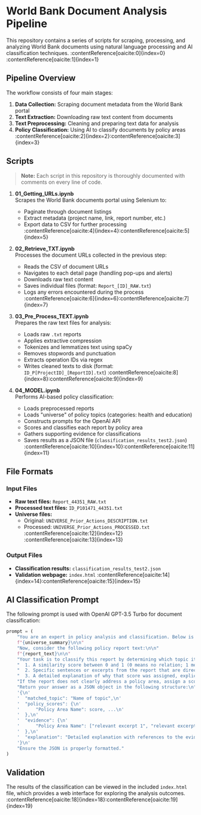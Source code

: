 # World Bank Document Analysis Pipeline

This repository contains a series of scripts for scraping, processing, and analyzing World Bank documents using natural language processing and AI classification techniques. :contentReference[oaicite:0]{index=0}&#8203;:contentReference[oaicite:1]{index=1}

## Pipeline Overview

The workflow consists of four main stages:

1. **Data Collection:** Scraping document metadata from the World Bank portal  
2. **Text Extraction:** Downloading raw text content from documents  
3. **Text Preprocessing:** Cleaning and preparing text data for analysis  
4. **Policy Classification:** Using AI to classify documents by policy areas :contentReference[oaicite:2]{index=2}&#8203;:contentReference[oaicite:3]{index=3}

## Scripts

> **Note:** Each script in this repository is thoroughly documented with comments on every line of code.

1. **01_Getting_URLs.ipynb**  
   Scrapes the World Bank documents portal using Selenium to:  
   - Paginate through document listings  
   - Extract metadata (project name, link, report number, etc.)  
   - Export data to CSV for further processing :contentReference[oaicite:4]{index=4}&#8203;:contentReference[oaicite:5]{index=5}

2. **02_Retrieve_TXT.ipynb**  
   Processes the document URLs collected in the previous step:  
   - Reads the CSV of document URLs  
   - Navigates to each detail page (handling pop-ups and alerts)  
   - Downloads raw text content  
   - Saves individual files (format: `Report_[ID]_RAW.txt`)  
   - Logs any errors encountered during the process :contentReference[oaicite:6]{index=6}&#8203;:contentReference[oaicite:7]{index=7}

3. **03_Pre_Process_TEXT.ipynb**  
   Prepares the raw text files for analysis:  
   - Loads raw `.txt` reports  
   - Applies extractive compression  
   - Tokenizes and lemmatizes text using spaCy  
   - Removes stopwords and punctuation  
   - Extracts operation IDs via regex  
   - Writes cleaned texts to disk (format: `ID_P[ProjectID]_[ReportID].txt`) :contentReference[oaicite:8]{index=8}&#8203;:contentReference[oaicite:9]{index=9}

4. **04_MODEL.ipynb**  
   Performs AI-based policy classification:  
   - Loads preprocessed reports  
   - Loads "universe" of policy topics (categories: health and education)  
   - Constructs prompts for the OpenAI API  
   - Scores and classifies each report by policy area  
   - Gathers supporting evidence for classifications  
   - Saves results as a JSON file (`classification_results_test2.json`) :contentReference[oaicite:10]{index=10}&#8203;:contentReference[oaicite:11]{index=11}

## File Formats

### Input Files

- **Raw text files:** `Report_44351_RAW.txt`  
- **Processed text files:** `ID_P101471_44351.txt`  
- **Universe files:**  
  - Original: `UNIVERSE_Prior_Actions_DESCRIPTION.txt`  
  - Processed: `UNIVERSE_Prior_Actions_PROCESSED.txt` :contentReference[oaicite:12]{index=12}&#8203;:contentReference[oaicite:13]{index=13}

### Output Files

- **Classification results:** `classification_results_test2.json`  
- **Validation webpage:** `index.html` :contentReference[oaicite:14]{index=14}&#8203;:contentReference[oaicite:15]{index=15}

## AI Classification Prompt

The following prompt is used with OpenAI GPT-3.5 Turbo for document classification:

```python
prompt = (
    "You are an expert in policy analysis and classification. Below is the universe description:\n"
    f"{universe_summary}\n\n"
    "Now, consider the following policy report text:\n\n"
    f"{report_text}\n\n"
    "Your task is to classify this report by determining which topic it is most related to, providing:\n"
    "  1. A similarity score between 0 and 1 (0 means no relation; 1 means very strong relation).\n"
    "  2. Specific sentences or excerpts from the report that are directly relevant to each policy area.\n"
    "  3. A detailed explanation of why that score was assigned, explicitly referencing the evidence.\n"
    "If the report does not clearly address a policy area, assign a score near 0 and explain why.\n"
    "Return your answer as a JSON object in the following structure:\n"
    '{\n'
    '  "matched_topic": "Name of topic",\n'
    '  "policy_scores": {\n'
    '      "Policy Area Name": score, ...\n'
    '  },\n'
    '  "evidence": {\n'
    '      "Policy Area Name": ["relevant excerpt 1", "relevant excerpt 2", ...], ...\n'
    '  },\n'
    '  "explanation": "Detailed explanation with references to the evidence for each policy area."\n'
    '}\n'
    "Ensure the JSON is properly formatted."
)
``` 

## Validation

The results of the classification can be viewed in the included `index.html` file, which provides a web interface for exploring the analysis outcomes. :contentReference[oaicite:18]{index=18}&#8203;:contentReference[oaicite:19]{index=19}

